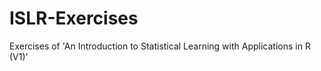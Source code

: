 # ISLR-Exercises
Exercises of 'An Introduction to Statistical Learning with Applications in R (V1)'
